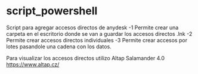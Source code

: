 # script_powershell
Script para agregar accesos directos de anydesk
  -1 Permite crear una carpeta en el escritorio donde se van a guardar los accesos directos  .lnk
  -2 Permite crear accesos directos individuales
  -3 Permite crear accesos por lotes pasandole una cadena con los datos.
  
Para visualizar los accesos directos utilizo Altap Salamander 4.0 https://www.altap.cz/

